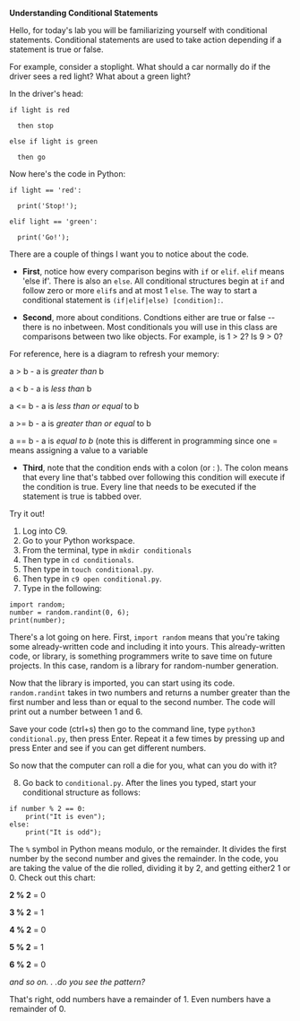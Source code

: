 **Understanding Conditional Statements**

Hello, for today's lab you will be familiarizing yourself with conditional statements.  Conditional statements are used to take action depending if a statement is true or false.

For example, consider a stoplight.  What should a car normally do if the driver sees a red light?  What about a green light?

In the driver's head:
```
if light is red

  then stop
  
else if light is green

  then go
```
Now here's the code in Python:
```
if light == 'red':

  print('Stop!');
  
elif light == 'green':

  print('Go!');
````
There are a couple of things I want you to notice about the code.

* **First**, notice how every comparison begins with `if` or `elif`.  `elif` means 'else if'.  There is also an `else`.  All conditional structures begin at `if` and follow zero or more `elif`s and at most 1 `else`.  The way to start a conditional statement is `(if|elif|else) [condition]:`.

* **Second**, more about conditions.  Condtions either are true or false -- there is no inbetween.  Most conditionals you will use in this class are comparisons between two like objects.  For example, is 1 > 2?  Is 9 > 0?

For reference, here is a diagram to refresh your memory:

a > b - a is *greater than* b

a < b - a is *less than* b

a <= b - a is *less than or equal* to b

a >= b - a is *greater than or equal* to b

a == b - a is *equal to b* (note this is different in programming since one = means assigning a value to a variable

* **Third**, note that the condition ends with a colon (or : ).  The colon means that every line that's tabbed over following this condition will execute if the condition is true.  Every line that needs to be executed if the statement is true is tabbed over.

Try it out!
1.  Log into C9.
2.  Go to your Python workspace.
3.  From the terminal, type in `mkdir conditionals`
4.  Then type in `cd conditionals`.
5.  Then type in `touch conditional.py`.
6.  Then type in `c9 open conditional.py`.
7.  Type in the following:
```
import random;
number = random.randint(0, 6);
print(number);
```

There's a lot going on here.  First, `import random` means that you're taking some already-written code and including it into yours.  This already-written code, or library, is something programmers write to save time on future projects.  In this case, random is a library for random-number generation.

Now that the library is imported, you can start using its code.  `random.randint` takes in two numbers and returns a number greater than the first number and less than or equal to the second number.  The code will print out a number between 1 and 6.

Save your code (ctrl+s) then go to the command line, type `python3 conditional.py`, then press Enter.  Repeat it a few times by pressing up and press Enter and see if you can get different numbers.

So now that the computer can roll a die for you, what can you do with it?

8.  Go back to `conditional.py`.  After the lines you typed, start your conditional structure as follows:
```
if number % 2 == 0:
    print("It is even");
else:
    print("It is odd");
```
The `%` symbol in Python means modulo, or the remainder.  It divides the first number by the second number and gives the remainder.  In the code, you are taking the value of the die rolled, dividing it by 2, and getting either2 1 or 0.  Check out this chart:

**2 % 2** = 0

**3 % 2** = 1

**4 % 2** = 0

**5 % 2** = 1

**6 % 2** = 0

*and so on. . .do you see the pattern?*

That's right, odd numbers have a remainder of 1.  Even numbers have a remainder of 0.

